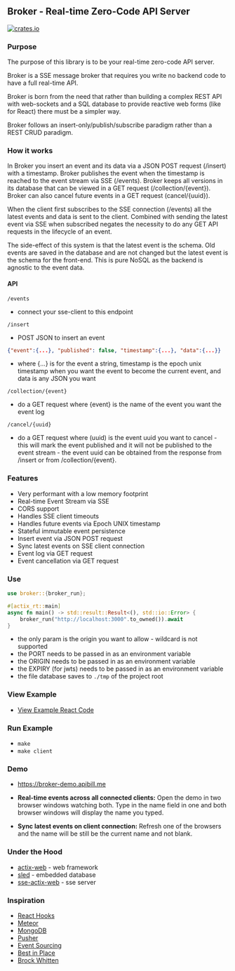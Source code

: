 ## Broker - Real-time Zero-Code API Server

[![crates.io](https://meritbadge.herokuapp.com/broker)](https://crates.io/crates/broker)

### Purpose

The purpose of this library is to be your real-time zero-code API server. 

Broker is a SSE message broker that requires you write no backend code to have a full real-time API.

Broker is born from the need that rather than building a complex REST API with web-sockets and a SQL database to provide reactive web forms (like for React) there must be a simpler way.

Broker follows an insert-only/publish/subscribe paradigm rather than a REST CRUD paradigm. 


### How it works

In Broker you insert an event and its data via a JSON POST request (/insert) with a timestamp. Broker publishes the event when the timestamp is reached to the event stream via SSE (/events). Broker keeps all versions in its database that can be viewed in a GET request (/collection/{event}). Broker can also cancel future events in a GET request (cancel/{uuid}).

When the client first subscribes to the SSE connection (/events) all the latest events and data is sent to the client. Combined with sending the latest event via SSE when subscribed negates the necessity to do any GET API requests in the lifecycle of an event.

The side-effect of this system is that the latest event is the schema. Old events are saved in the database and are not changed but the latest event is the schema for the front-end. This is pure NoSQL as the backend is agnostic to the event data.


#### API

``` /events ```
- connect your sse-client to this endpoint

```/insert ```
- POST JSON to insert an event
```json
{"event":{...}, "published": false, "timestamp":{...}, "data":{...}}
```
- where {...} is for the event a string, timestamp is the epoch unix timestamp when you want the event to become the current event, and data is any JSON you want

``` /collection/{event} ```
- do a GET request where {event} is the name of the event you want the event log

``` /cancel/{uuid} ```
- do a GET request where (uuid) is the event uuid you want to cancel - this will mark the event published and it will not be published to the event stream - the event uuid can be obtained from the response from /insert or from /collection/{event}.

### Features

* Very performant with a low memory footprint
* Real-time Event Stream via SSE
* CORS support
* Handles SSE client timeouts
* Handles future events via Epoch UNIX timestamp
* Stateful immutable event persistence
* Insert event via JSON POST request 
* Sync latest events on SSE client connection
* Event log via GET request
* Event cancellation via GET request

### Use

```rust
use broker::{broker_run};

#[actix_rt::main]
async fn main() -> std::result::Result<(), std::io::Error> {
    broker_run("http://localhost:3000".to_owned()).await
}
```

- the only param is the origin you want to allow - wildcard is not supported
- the PORT needs to be passed in as an environment variable
- the ORIGIN needs to be passed in as an environment variable
- the EXPIRY (for jwts) needs to be passed in as an environment variable
- the file database saves to ``` ./tmp ``` of the project root


### View Example

- [View Example React Code](https://github.com/apibillme/broker/blob/master/example/src/App.js)

### Run Example

- ``` make ```
- ``` make client ```

### Demo

- https://broker-demo.apibill.me

- **Real-time events across all connected clients:** Open the demo in two browser windows watching both. Type in the name field in one and both browser windows will display the name you typed.

- **Sync latest events on client connection:** Refresh one of the browsers and the name will be still be the current name and not blank.

### Under the Hood

- [actix-web](https://crates.io/crates/actix-web) - web framework
- [sled](https://crates.io/crates/sled) - embedded database
- [sse-actix-web](https://crates.io/crates/sse-actix-web) - sse server

### Inspiration

* [React Hooks](https://reactjs.org/docs/hooks-intro.html)
* [Meteor](https://meteor.com)
* [MongoDB](https://www.mongodb.com/)
* [Pusher](https://pusher.com)
* [Event Sourcing](https://microservices.io/patterns/data/event-sourcing.html)
* [Best in Place](https://github.com/bernat/best_in_place)
* [Brock Whitten](https://www.youtube.com/watch?v=qljYMEfVukU)

